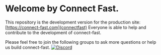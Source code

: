 # Welcome by Connect Fast. 

This repository is the development version for the production site: [https://connect-fast.com](connectfast)
Everyone is able to help and contribute to the development of connect-fast. 


Please feel free to join the following groups to ask more questions or help us build connect-fast.
[![Discord](https://img.shields.io/badge/discord-join%20chat-blue.svg)](https://discord.gg/3hE2pmEP)
